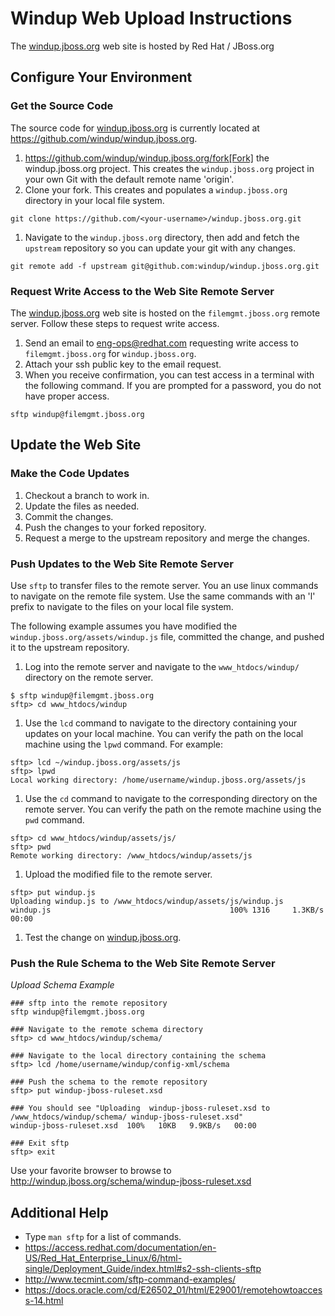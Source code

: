 # Windup Web Upload Instructions

The [windup.jboss.org](http://windup.jboss.org) web site is hosted by Red Hat / JBoss.org

## Configure Your Environment

### Get the Source Code

The source code for [windup.jboss.org](http://windup.jboss.org) is currently located at https://github.com/windup/windup.jboss.org.

1. https://github.com/windup/windup.jboss.org/fork[Fork] the windup.jboss.org project. This creates the `windup.jboss.org` project in your own Git with the default remote name 'origin'.
1. Clone your fork. This creates and populates a `windup.jboss.org` directory in your local file system.

```
git clone https://github.com/<your-username>/windup.jboss.org.git
```
1. Navigate to the `windup.jboss.org` directory, then add and fetch the `upstream` repository so you can update your git with any changes.

```
git remote add -f upstream git@github.com:windup/windup.jboss.org.git
```

### Request Write Access to the Web Site Remote Server

The [windup.jboss.org](http://windup.jboss.org) web site is hosted on the `filemgmt.jboss.org` remote server. Follow these steps to request write access.

1. Send an email to eng-ops@redhat.com requesting write access to `filemgmt.jboss.org` for `windup.jboss.org`.
1. Attach your ssh public key to the email request.
1. When you receive confirmation, you can test access in a terminal with the following command. If you are prompted for a password, you do not have proper access.

```
sftp windup@filemgmt.jboss.org
```

## Update the Web Site

### Make the Code Updates

1. Checkout a branch to work in.
1. Update the files as needed.
1. Commit the changes.
1. Push the changes to your forked repository.
1. Request a merge to the upstream repository and merge the changes.

### Push Updates to the Web Site Remote Server

Use `sftp` to transfer files to the remote server. You an use linux commands to navigate on the remote file system. Use the same commands with an 'l' prefix to navigate to the files on your local file system.

The following example assumes you have modified the `windup.jboss.org/assets/windup.js` file, committed the change, and pushed it to the upstream repository.

1. Log into the remote server and navigate to the `www_htdocs/windup/` directory on the remote server.

```
$ sftp windup@filemgmt.jboss.org
sftp> cd www_htdocs/windup
```
1. Use the `lcd` command to navigate to the directory containing your updates on your local machine. You can verify the path on the local machine using the `lpwd` command. For example:

```
sftp> lcd ~/windup.jboss.org/assets/js
sftp> lpwd
Local working directory: /home/username/windup.jboss.org/assets/js
```
1. Use the `cd` command to navigate to the corresponding directory on the remote server. You can verify the path on the remote machine using the `pwd` command.

```
sftp> cd www_htdocs/windup/assets/js/
sftp> pwd
Remote working directory: /www_htdocs/windup/assets/js
```
1. Upload the modified file to the remote server.

```
sftp> put windup.js
Uploading windup.js to /www_htdocs/windup/assets/js/windup.js
windup.js                                        100% 1316     1.3KB/s   00:00
```
1. Test the change on [windup.jboss.org](http://windup.jboss.org).

### Push the Rule Schema to the Web Site Remote Server

*_Upload Schema Example_*

```
### sftp into the remote repository
sftp windup@filemgmt.jboss.org

### Navigate to the remote schema directory
sftp> cd www_htdocs/windup/schema/

### Navigate to the local directory containing the schema
sftp> lcd /home/username/windup/config-xml/schema

### Push the schema to the remote repository
sftp> put windup-jboss-ruleset.xsd

### You should see "Uploading  windup-jboss-ruleset.xsd to /www_htdocs/windup/schema/ windup-jboss-ruleset.xsd"
windup-jboss-ruleset.xsd  100%   10KB   9.9KB/s   00:00

### Exit sftp
sftp> exit
```

Use your favorite browser to browse to http://windup.jboss.org/schema/windup-jboss-ruleset.xsd

## Additional Help

* Type `man sftp` for a list of commands.
* https://access.redhat.com/documentation/en-US/Red_Hat_Enterprise_Linux/6/html-single/Deployment_Guide/index.html#s2-ssh-clients-sftp
* http://www.tecmint.com/sftp-command-examples/
* https://docs.oracle.com/cd/E26502_01/html/E29001/remotehowtoaccess-14.html


